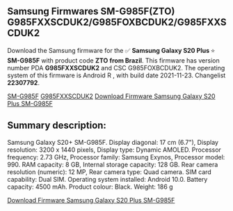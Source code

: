 <h2>Samsung Firmwares SM-G985F(ZTO) G985FXXSCDUK2/G985FOXBCDUK2/G985FXXSCDUK2</h2>
Download the Samsung firmware for the ✅ <strong>Samsung Galaxy S20 Plus </strong> ⭐ <strong>SM-G985F</strong> with product code <strong>ZTO</strong> <strong> from Brazil</strong>. This firmware has version number PDA <strong>G985FXXSCDUK2</strong> and CSC G985FOXBCDUK2. The operating system of this firmware is Android R , with build date 2021-11-23. Changelist <strong>22307792</strong>.


[SM-G985F](https://samfirm.shop/samsung/model/SM-G985F)
[G985FXXSCDUK2](https://samfirm.shop/samsung/pda/G985FXXSCDUK2)
[Download Firmware Samsung Galaxy S20 Plus SM-G985F](https://samfirm.shop/samsung/firmware/476562)
<h2>Summary description:</h2>
<p>Samsung Galaxy S20+ SM-G985F. Display diagonal: 17 cm (6.7"), Display resolution: 3200 x 1440 pixels, Display type: Dynamic AMOLED. Processor frequency: 2.73 GHz, Processor family: Samsung Exynos, Processor model: 990. RAM capacity: 8 GB, Internal storage capacity: 128 GB. Rear camera resolution (numeric): 12 MP, Rear camera type: Quad camera. SIM card capability: Dual SIM. Operating system installed: Android 10.0. Battery capacity: 4500 mAh. Product colour: Black. Weight: 186 g</p>


[Download Firmware Samsung Galaxy S20 Plus SM-G985F](https://samfirm.shop/samsung/firmware/476562)

